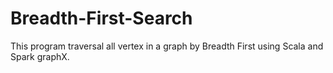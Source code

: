 # Breadth-First-Search
This program traversal all vertex in a graph by Breadth First using Scala and Spark graphX.
